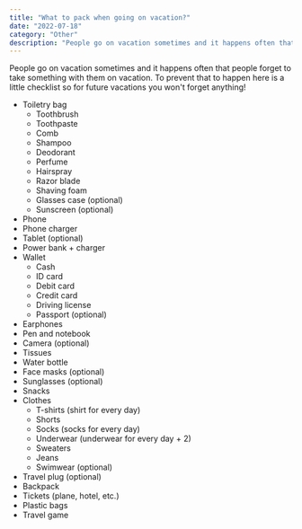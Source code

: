 ```yaml
---
title: "What to pack when going on vacation?"
date: "2022-07-18"
category: "Other"
description: "People go on vacation sometimes and it happens often that people forget to take something with them on vacation. To prevent that to happen here is a little checklist so for future vacations you won't forget anything!"
---
```


People go on vacation sometimes and it happens often that people forget to take something with them on vacation. To prevent that to happen here is a little checklist so for future vacations you won't forget anything!

- Toiletry bag
  - Toothbrush
  - Toothpaste
  - Comb
  - Shampoo
  - Deodorant
  - Perfume
  - Hairspray
  - Razor blade
  - Shaving foam
  - Glasses case (optional)
  - Sunscreen (optional)
- Phone
- Phone charger
- Tablet (optional)
- Power bank + charger
- Wallet
  - Cash
  - ID card
  - Debit card
  - Credit card
  - Driving license
  - Passport (optional)
- Earphones
- Pen and notebook
- Camera (optional)
- Tissues
- Water bottle
- Face masks (optional)
- Sunglasses (optional)
- Snacks
- Clothes
  - T-shirts (shirt for every day)
  - Shorts
  - Socks (socks for every day)
  - Underwear (underwear for every day + 2)
  - Sweaters
  - Jeans
  - Swimwear (optional)
- Travel plug (optional)
- Backpack
- Tickets (plane, hotel, etc.)
- Plastic bags
- Travel game
